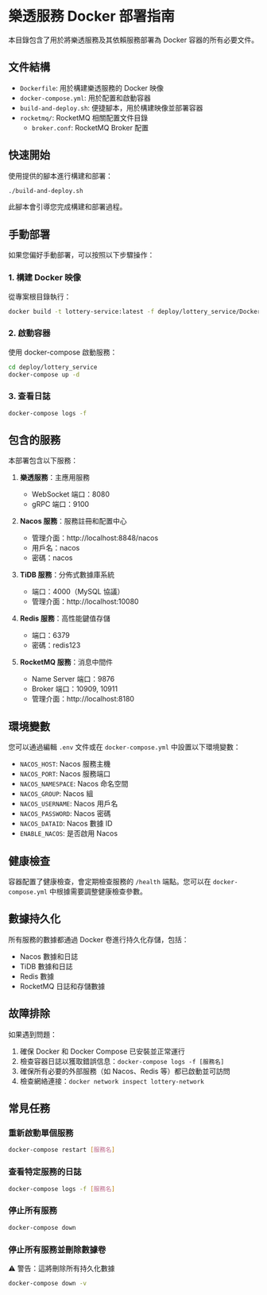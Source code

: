 # 樂透服務 Docker 部署指南

本目錄包含了用於將樂透服務及其依賴服務部署為 Docker 容器的所有必要文件。

## 文件結構

- `Dockerfile`: 用於構建樂透服務的 Docker 映像
- `docker-compose.yml`: 用於配置和啟動容器
- `build-and-deploy.sh`: 便捷腳本，用於構建映像並部署容器
- `rocketmq/`: RocketMQ 相關配置文件目錄
  - `broker.conf`: RocketMQ Broker 配置

## 快速開始

使用提供的腳本進行構建和部署：

```bash
./build-and-deploy.sh
```

此腳本會引導您完成構建和部署過程。

## 手動部署

如果您偏好手動部署，可以按照以下步驟操作：

### 1. 構建 Docker 映像

從專案根目錄執行：

```bash
docker build -t lottery-service:latest -f deploy/lottery_service/Dockerfile .
```

### 2. 啟動容器

使用 docker-compose 啟動服務：

```bash
cd deploy/lottery_service
docker-compose up -d
```

### 3. 查看日誌

```bash
docker-compose logs -f
```

## 包含的服務

本部署包含以下服務：

1. **樂透服務**：主應用服務
   - WebSocket 端口：8080
   - gRPC 端口：9100

2. **Nacos 服務**：服務註冊和配置中心
   - 管理介面：http://localhost:8848/nacos
   - 用戶名：nacos
   - 密碼：nacos

3. **TiDB 服務**：分佈式數據庫系統
   - 端口：4000（MySQL 協議）
   - 管理介面：http://localhost:10080

4. **Redis 服務**：高性能鍵值存儲
   - 端口：6379
   - 密碼：redis123

5. **RocketMQ 服務**：消息中間件
   - Name Server 端口：9876
   - Broker 端口：10909, 10911
   - 管理介面：http://localhost:8180

## 環境變數

您可以通過編輯 `.env` 文件或在 `docker-compose.yml` 中設置以下環境變數：

- `NACOS_HOST`: Nacos 服務主機
- `NACOS_PORT`: Nacos 服務端口
- `NACOS_NAMESPACE`: Nacos 命名空間
- `NACOS_GROUP`: Nacos 組
- `NACOS_USERNAME`: Nacos 用戶名
- `NACOS_PASSWORD`: Nacos 密碼
- `NACOS_DATAID`: Nacos 數據 ID
- `ENABLE_NACOS`: 是否啟用 Nacos

## 健康檢查

容器配置了健康檢查，會定期檢查服務的 `/health` 端點。您可以在 `docker-compose.yml` 中根據需要調整健康檢查參數。

## 數據持久化

所有服務的數據都通過 Docker 卷進行持久化存儲，包括：

- Nacos 數據和日誌
- TiDB 數據和日誌
- Redis 數據
- RocketMQ 日誌和存儲數據

## 故障排除

如果遇到問題：

1. 確保 Docker 和 Docker Compose 已安裝並正常運行
2. 檢查容器日誌以獲取錯誤信息：`docker-compose logs -f [服務名]`
3. 確保所有必要的外部服務（如 Nacos、Redis 等）都已啟動並可訪問
4. 檢查網絡連接：`docker network inspect lottery-network`

## 常見任務

### 重新啟動單個服務

```bash
docker-compose restart [服務名]
```

### 查看特定服務的日誌

```bash
docker-compose logs -f [服務名]
```

### 停止所有服務

```bash
docker-compose down
```

### 停止所有服務並刪除數據卷

⚠️ 警告：這將刪除所有持久化數據

```bash
docker-compose down -v
``` 